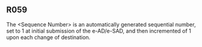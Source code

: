 ## R059
The &lt;Sequence Number&gt; is an automatically generated sequential number, set to 1 at initial submission of the e-AD/e-SAD, and then incremented of 1 upon each change of destination.
